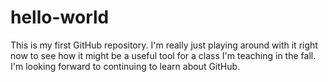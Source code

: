 # hello-world
This is my first GitHub repository. 
I'm really just playing around with it right now to see how it might be a useful tool for a class I'm teaching in the fall. I'm looking forward to continuing to learn about GitHub. 
